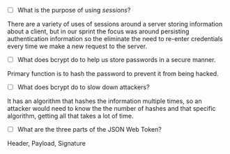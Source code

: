 - [ ] What is the purpose of using _sessions_?

There are a variety of uses of sessions around a server storing information about a client, but in our sprint the focus was around persisting authentication information so the eliminate the need to re-enter credentials every time we make a new request to the server.

- [ ] What does bcrypt do to help us store passwords in a secure manner.

Primary function is to hash the password to prevent it from being hacked.

- [ ] What does bcrypt do to slow down attackers?

It has an algorithm that hashes the information multiple times, so an attacker would need to know the the number of hashes and that specific algorithm, getting all that takes a lot of time.

- [ ] What are the three parts of the JSON Web Token?

Header, Payload, Signature